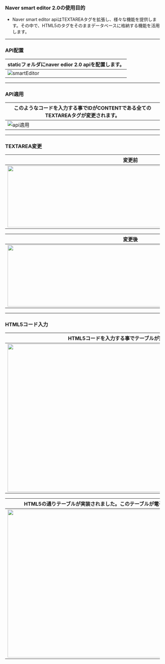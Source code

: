 ### Naver smart editor 2.0の使用目的
- Naver smart editor apiはTEXTAREAタグを拡張し、様々な機能を提供します。その中で、HTML5のタグをそのままデータベースに格納する機能を活用します。

---

### API配置
|staticフォルダにnaver edior 2.0 apiを配置します。| 
|------------------|
|![smartEditor](https://github.com/leewoosang-hub/CollaVore/blob/master/images/static.png)  | 
  
---

### API適用
|このようなコードを入力する事でIDがCONTENTである全てのTEXTAREAタグが変更されます。|
|------------------|
|![api適用](https://github.com/leewoosang-hub/CollaVore/blob/master/images/textarea-code.png)|

---

### TEXTAREA変更
|変更前|
|------------------|
|<img src="https://github.com/leewoosang-hub/CollaVore/blob/master/images/textarea.png" width="800" height="200"/>|

|変更後|
|------------------|
|<img src="https://github.com/leewoosang-hub/CollaVore/blob/master/images/smarteditor.png" width="800" height="200"/>|

---

### HTML5コード入力
|HTML5コードを入力する事でテーブルが実装されます。|
|---|
|<img src="https://github.com/leewoosang-hub/CollaVore/blob/master/images/html-code.png" width="800" height="480"/>|

|HTML5の通りテーブルが実装されました。このテーブルが電子決裁のテンプレートになります。|
|-----------------|
|<img src="https://github.com/leewoosang-hub/CollaVore/blob/master/images/table.png" width="800" height="480"/>|
